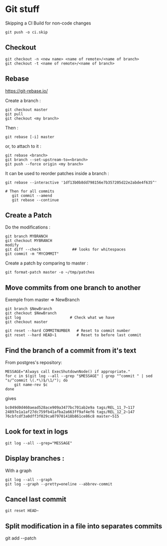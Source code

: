 # Git stuff
        
Skipping a CI Build for non-code changes
```
git push -o ci.skip
```
## Checkout

```
git checkout -n <new name> <name of remote>/<name of branch>
git checkout -t <name of remote>/<name of branch>
```

## Rebase

https://git-rebase.io/

Create a branch :

```
git checkout master
git pull 
git checkout <my branch>
```

Then :

```
git rebase [-i] master
```

or, to attach to it :

```
git rebase <branch>
git branch --set-upstream-to=<branch>
git push --force origin <my branch>
```


It can be used to reorder patches inside a branch :

```
git rebase --interactive '1df13b0b8dd798156e7b357205d22e2abde4f635^'

# Then for all commits
   git commit --amend
   git rebase --continue
```

## Create a Patch

Do the modifications :

```
git branch MYBRANCH
git checkout MYBRANCH
modify
git diff --check              ## looks for whitespaces
git commit -m "MYCOMMIT"
```

Create a patch by comparing to master :

```
git format-patch master -o ~/tmp/patches
```

## Move commits from one branch to another

Exemple from master => NewBranch

```
git branch $NewBranch
git checkout $NewBranch
git log                      # Check what we have
git checkout master

git reset --hard COMMITNUMBER	# Reset to commit number
git reset --hard HEAD~1         # Reset to before last commit
```

## Find the branch of a commit from it's text 

From postgres's repository:

```
MESSAGE="Always call ExecShutdownNode() if appropriate."
for c in $(git log --all --grep "$MESSAGE" | grep "^commit " | sed "s/^commit \(.*\)$/\1/"); do
    git name-rev $c
done
```

gives 
```
bc049d0d460aead528ace909a3477bc701ab2e9a tags/REL_11_7~117
24897e1a1af27dc759fb41afba2a663ff9af4ef6 tags/REL_12_2~147
76cbfcdf3a0dff3f029ca079701418b861ce86c8 master~515
```

## Look for text in logs

```
git log --all --grep="MESSAGE"
```

## Display branches :

With a graph

```
git log --all --graph
git log --graph --pretty=oneline --abbrev-commit
```

## Cancel last commit

```
git reset HEAD~
```

## Split modification in a file into separates commits

git add --patch
